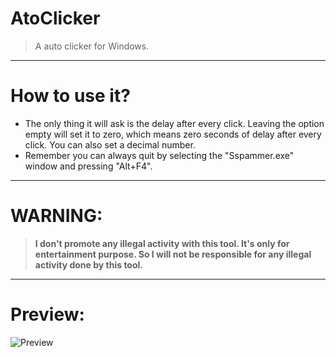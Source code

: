# AtoClicker
> A auto clicker for Windows.
***
# How to use it?
* The only thing it will ask is the delay after every click. Leaving the option empty will set it to zero, which means zero seconds of delay after every click. You can also set a decimal number.
* Remember you can always quit by selecting the "Sspammer.exe" window and pressing "Alt+F4".
***
# WARNING: 
> **I don't promote any illegal activity with this tool. It's only for entertainment purpose. So I will not be responsible for any illegal activity done by this tool.**
***
# Preview:
![Preview](https://user-images.githubusercontent.com/73626726/113451957-e95f4300-9424-11eb-87e0-c5d8f355cab6.PNG)
